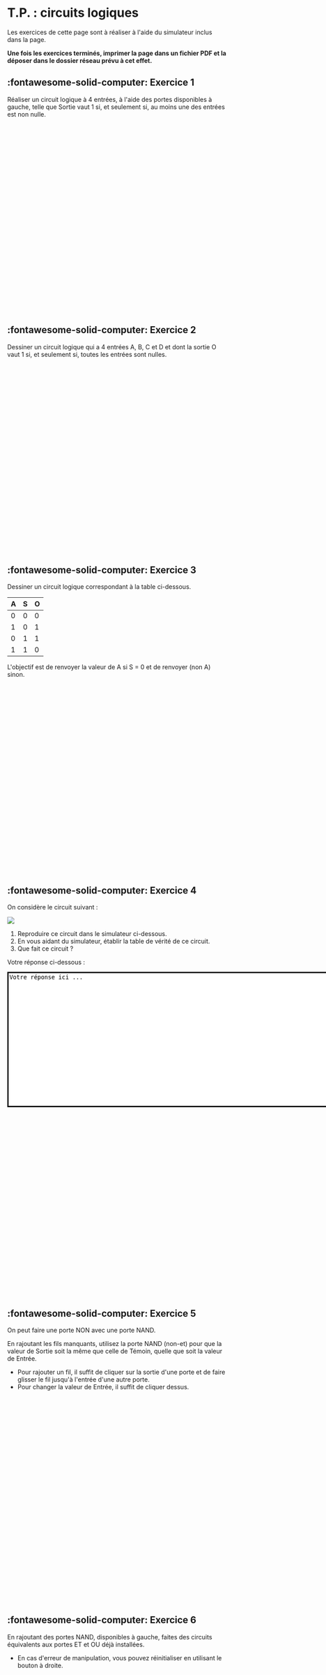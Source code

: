 # T.P. : circuits logiques

Les exercices de cette page sont à réaliser à l'aide du simulateur inclus dans la page.

**Une fois les exercices terminés, imprimer la page dans un fichier PDF et la déposer dans le dossier réseau prévu à cet effet.**

## :fontawesome-solid-computer: Exercice 1 


Réaliser un circuit logique à 4 entrées, à l'aide des portes disponibles à gauche, telle que Sortie vaut 1 si, et seulement si, au moins une des entrées est non nulle.

<div style="width: 100%; height: 430px">
<logic-editor mode="design" showonly="not or and">
<script type="application/json">
{
"v": 2,
"in": [
{"pos": [150, 100], "id": 8, "name": "A", "val": 0},
{"pos": [150, 140], "id": 9, "name": "B", "val": 0},
{"pos": [150, 180], "id": 10, "name": "C", "val": 0},
{"pos": [150, 220], "id": 11, "name": "D", "val": 0}          
],
"out": [{"pos": [600, 160], "id": 12, "name": "Sortie"}]
}
</script>
</logic-editor>
</div>

## :fontawesome-solid-computer: Exercice 2

Dessiner un circuit logique qui a 4 entrées A, B, C et D et dont la sortie O vaut 1 si, et seulement si, toutes les entrées sont nulles.

<div style="width: 100%; height: 430px">
  <logic-editor mode="design" showonly="not and or">
    <script type="application/json">
      {
        "v": 2,
        "in": [
          {"pos": [150, 100], "id": 8, "name": "A", "val": 0},
          {"pos": [150, 140], "id": 9, "name": "B", "val": 0},
          {"pos": [150, 180], "id": 10, "name": "C", "val": 0},
          {"pos": [150, 220], "id": 11, "name": "D", "val": 0}          
        ],
        "out": [{"pos": [600, 160], "id": 12, "name": "Sortie"}]
     }
    </script>
  </logic-editor>
</div>

## :fontawesome-solid-computer: Exercice 3

Dessiner un circuit logique correspondant à la table ci-dessous.

| A | S | O |
| --- | --- | --- |
|0|0|0|
|1|0|1|
|0|1|1|
|1|1|0|

L'objectif est de renvoyer la valeur de A si S = 0 et de renvoyer (non A) sinon.

<div style="width: 100%; height: 430px">
  <logic-editor mode="design" showonly="not and or">
    <script type="application/json">
      {
        "v": 2,
        "in": [
          {"pos": [150, 100], "id": 8, "name": "A", "val": 0},
          {"pos": [150, 220], "id": 11, "name": "S", "val": 0}          
        ],
        "out": [{"pos": [600, 160], "id": 12, "name": "O"}]
     }
    </script>
  </logic-editor>
</div>

## :fontawesome-solid-computer: Exercice 4

On considère le circuit suivant : 

![](../../../assets/images/exos_circuitsFig1.png)

1. Reproduire ce circuit dans le simulateur ci-dessous.
2. En vous aidant du simulateur, établir la table de vérité de ce circuit.
3. Que fait ce circuit ?

Votre réponse ci-dessous : 

<textarea style="border: solid;" cols="100" rows="20">Votre réponse ici ...</textarea>

<div style="width: 100%; height: 430px">
  <logic-editor mode="design" showonly="not and or xor in out">
    <script type="application/json">
      {
        "v": 3
      }
    </script>
  </logic-editor>
</div>

## :fontawesome-solid-computer: Exercice 5

On peut faire une porte NON avec une porte NAND.

En rajoutant les fils manquants, utilisez la porte NAND (non-et) pour que la valeur de Sortie soit la même que celle de Témoin, quelle que soit la valeur de Entrée.

* Pour rajouter un fil, il suffit de cliquer sur la sortie d'une porte et de faire glisser le fil jusqu'à l'entrée d'une autre porte.
* Pour changer la valeur de Entrée, il suffit de cliquer dessus.
        
<div style="width: 100%; height: 470px">
  <logic-editor mode="connect">
    <script type="application/json">
      {
        "v": 3,
        "in": [{"pos": [230, 240], "id": 0, "name": "Entrée", "val": 0}],
        "gates": [{"type": "NAND", "pos": [370, 190], "in": [1, 2], "out": 3}, {"type": "NOT", "pos": [370, 280], "in": 4, "out": 5}],
        "out": [{"pos": [510, 190], "id": 6, "name": "Sortie"}, {"pos": [510, 280], "id": 7, "name": "Témoin"}],
        "wires": [[3, 6], [0, 4], [5, 7]]
      }
    </script>
  </logic-editor>
</div>

## :fontawesome-solid-computer: Exercice 6
	
En rajoutant des portes NAND, disponibles à gauche, faites des circuits équivalents aux portes ET et OU déjà installées.

* En cas d'erreur de manipulation, vous pouvez réinitialiser en utilisant le bouton à droite.

<div style="width: 100%; height: 680px">
  <logic-editor mode="design" showonly="nand">
    <script type="application/json">
      {
        "v": 3,
        "in": [
          {"pos": [170, 140], "id": 31, "name": "A1", "val": 0},
          {"pos": [170, 180], "id": 32, "name": "B1", "val": 0},
          {"pos": [170, 440], "id": 38, "name": "A2", "val": 0},
          {"pos": [170, 480], "id": 39, "name": "B2", "val": 0}
        ],
        "gates": [{"type": "AND", "pos": [320, 240], "in": [33, 34], "out": 35}, {"type": "OR", "pos": [320, 540], "in": [40, 41], "out": 42}],
        "out": [
          {"pos": [460, 240], "id": 36, "name": "Témoin1"},
          {"pos": [460, 100], "id": 37, "name": "Sortie1"},
          {"pos": [460, 540], "id": 43, "name": "Témoin2"},
          {"pos": [460, 400], "id": 44, "name": "Sortie2"}
        ],
        "wires": [[31, 33], [32, 34], [35, 36], [39, 41], [38, 40], [42, 43]]
      }
    </script>
  </logic-editor>
</div>

## :fontawesome-solid-computer: Exercice 7
      
Faire un circuit équivalent à une porte XOR à l'aide de portes ET, OU et NON.

*  Vous pouvez rajouter une porte XOR et une nouvelle sortie pour tester votre circuit.
* *optionnel* Il y a 2 façons de faire une porte XOR, donc vous pouvez chercher la deuxième construction.
* *optionnel* Pour les plus courageux, vous pouvez essayer de faire le même circuit avec uniquement des portes NAND.
            
<div style="width: 100%; height: 400px">
  <logic-editor mode="design" showonly="and or not xor out nand">
    <script type="application/json">
      {
        "v": 2,
        "in": [
          {"pos": [150, 140], "id": 1, "name": "A", "val": 0},
          {"pos": [150, 180], "id": 2, "name": "B", "val": 0}
        ],
        "out": [
          {"pos": [500, 160], "id": 7, "name": "Sortie"}
        ]
      }
    </script>
  </logic-editor>
</div>

